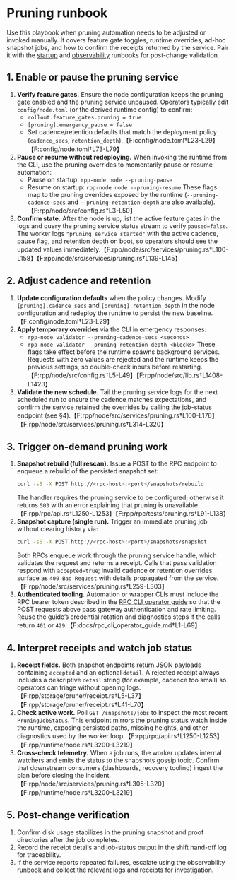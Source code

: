 # Pruning runbook

Use this playbook when pruning automation needs to be adjusted or invoked manually. It covers
feature gate toggles, runtime overrides, ad-hoc snapshot jobs, and how to confirm the receipts
returned by the service. Pair it with the [startup](startup.md) and
[observability](observability.md) runbooks for post-change validation.

## 1. Enable or pause the pruning service

1. **Verify feature gates.** Ensure the node configuration keeps the pruning gate enabled and the
   pruning service unpaused. Operators typically edit `config/node.toml` (or the derived runtime
   config) to confirm:
   - `rollout.feature_gates.pruning = true`
   - `[pruning].emergency_pause = false`
   - Set cadence/retention defaults that match the deployment policy (`cadence_secs`,
     `retention_depth`).【F:config/node.toml†L23-L29】【F:config/node.toml†L73-L79】
2. **Pause or resume without redeploying.** When invoking the runtime from the CLI, use the
   pruning overrides to momentarily pause or resume automation:
   - Pause on startup: `rpp-node node --pruning-pause`
   - Resume on startup: `rpp-node node --pruning-resume`
   These flags map to the pruning overrides exposed by the runtime (`--pruning-cadence-secs` and
   `--pruning-retention-depth` are also available).【F:rpp/node/src/config.rs†L3-L50】
3. **Confirm state.** After the node is up, list the active feature gates in the logs and query the
   pruning service status stream to verify `paused=false`. The worker logs
   `"pruning service started"` with the active cadence, pause flag, and retention depth on boot, so
   operators should see the updated values immediately.【F:rpp/node/src/services/pruning.rs†L100-L158】【F:rpp/node/src/services/pruning.rs†L139-L145】

## 2. Adjust cadence and retention

1. **Update configuration defaults** when the policy changes. Modify `[pruning].cadence_secs` and
   `[pruning].retention_depth` in the node configuration and redeploy the runtime to persist the
   new baseline.【F:config/node.toml†L23-L29】
2. **Apply temporary overrides** via the CLI in emergency responses:
   - `rpp-node validator --pruning-cadence-secs <seconds>`
   - `rpp-node validator --pruning-retention-depth <blocks>`
   These flags take effect before the runtime spawns background services. Requests with zero values
   are rejected and the runtime keeps the previous settings, so double-check inputs before
   restarting.【F:rpp/node/src/config.rs†L5-L49】【F:rpp/node/src/lib.rs†L1408-L1423】
3. **Validate the new schedule.** Tail the pruning service logs for the next scheduled run to ensure
   the cadence matches expectations, and confirm the service retained the overrides by calling the
   job-status endpoint (see §4).【F:rpp/node/src/services/pruning.rs†L100-L176】【F:rpp/node/src/services/pruning.rs†L314-L320】

## 3. Trigger on-demand pruning work

1. **Snapshot rebuild (full rescan).** Issue a POST to the RPC endpoint to enqueue a rebuild of the
   persisted snapshot set:
   ```bash
   curl -sS -X POST http://<rpc-host>:<port>/snapshots/rebuild
   ```
   The handler requires the pruning service to be configured; otherwise it returns `503` with an
   error explaining that pruning is unavailable.【F:rpp/rpc/api.rs†L1250-L1253】【F:rpp/rpc/tests/pruning.rs†L91-L138】
2. **Snapshot capture (single run).** Trigger an immediate pruning job without clearing history via:
   ```bash
   curl -sS -X POST http://<rpc-host>:<port>/snapshots/snapshot
   ```
   Both RPCs enqueue work through the pruning service handle, which validates the request and
   returns a receipt. Calls that pass validation respond with `accepted=true`; invalid cadence or
   retention overrides surface as `400 Bad Request` with details propagated from the service.
   【F:rpp/node/src/services/pruning.rs†L259-L303】
3. **Authenticated tooling.** Automation or wrapper CLIs must include the RPC bearer token described
   in the [RPC CLI operator guide](../rpc_cli_operator_guide.md) so that the POST requests above pass
   gateway authentication and rate limiting. Reuse the guide’s credential rotation and diagnostics
   steps if the calls return `401` or `429`.【F:docs/rpc_cli_operator_guide.md†L1-L69】

## 4. Interpret receipts and watch job status

1. **Receipt fields.** Both snapshot endpoints return JSON payloads containing `accepted` and an
   optional `detail`. A rejected receipt always includes a descriptive `detail` string (for example,
   cadence too small) so operators can triage without opening logs.【F:rpp/storage/pruner/receipt.rs†L5-L37】【F:rpp/storage/pruner/receipt.rs†L41-L70】
2. **Check active work.** Poll `GET /snapshots/jobs` to inspect the most recent `PruningJobStatus`.
   This endpoint mirrors the pruning status watch inside the runtime, exposing persisted paths,
   missing heights, and other diagnostics used by the worker loop.【F:rpp/rpc/api.rs†L1250-L1253】【F:rpp/runtime/node.rs†L3200-L3219】
3. **Cross-check telemetry.** When a job runs, the worker updates internal watchers and emits the
   status to the snapshots gossip topic. Confirm that downstream consumers (dashboards, recovery
   tooling) ingest the plan before closing the incident.【F:rpp/node/src/services/pruning.rs†L305-L320】【F:rpp/runtime/node.rs†L3200-L3219】

## 5. Post-change verification

1. Confirm disk usage stabilizes in the pruning snapshot and proof directories after the job
   completes.
2. Record the receipt details and job-status output in the shift hand-off log for traceability.
3. If the service reports repeated failures, escalate using the observability runbook and collect the
   relevant logs and receipts for investigation.
